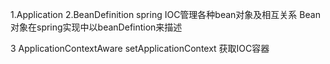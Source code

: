 1.Application
2.BeanDefinition
spring IOC管理各种bean对象及相互关系
Bean对象在spring实现中以beanDefintion来描述

3 ApplicationContextAware 
setApplicationContext
获取IOC容器